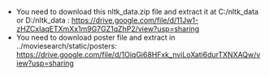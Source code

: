 
- You need to download this nltk_data.zip file and extract it at C:/nltk_data or D:/nltk_data : https://drive.google.com/file/d/11Jw1-zHZCxIaqETXmXx1m9G7GZ1qZhP2/view?usp=sharing
- You need to download poster file and extract in ../moviesearch/static/posters: https://drive.google.com/file/d/1OiqGi68HFxk_nviLoXati6durTXNXAQw/view?usp=sharing
